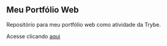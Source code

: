 ## Meu Portfólio Web

Repositório para meu portfólio web como atividade da Trybe.

Acesse clicando [aqui](https://alanctnk.github.io/portfolio_web/)

